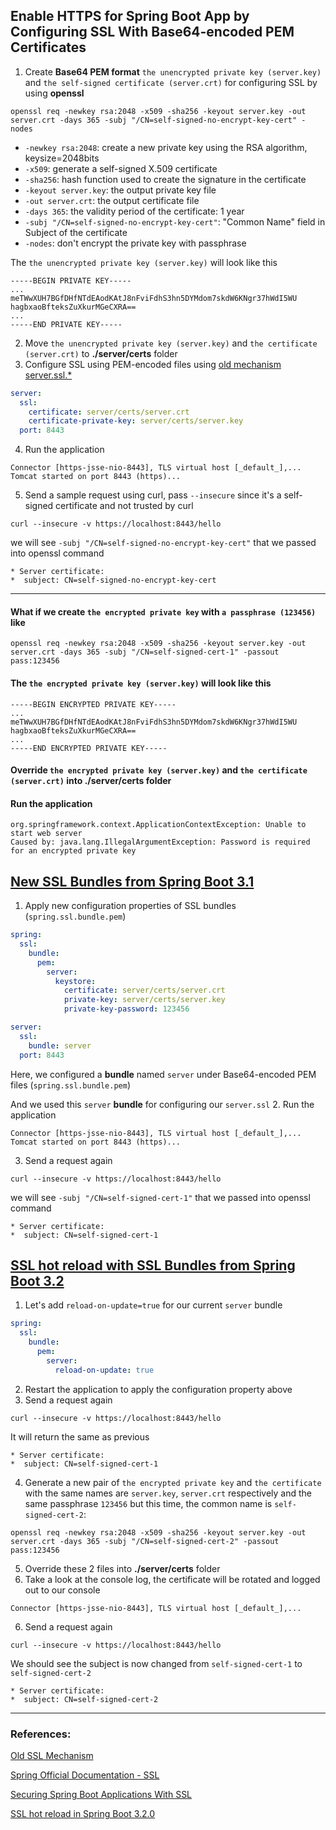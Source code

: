 ## Enable HTTPS for Spring Boot App by Configuring SSL With Base64-encoded PEM Certificates

1. Create **Base64 PEM format** `the unencrypted private key (server.key)` and `the self-signed certificate (server.crt)` for configuring SSL by using **openssl**
```shell
openssl req -newkey rsa:2048 -x509 -sha256 -keyout server.key -out server.crt -days 365 -subj "/CN=self-signed-no-encrypt-key-cert" -nodes
```
* `-newkey rsa:2048`: create a new private key using the RSA algorithm, keysize=2048bits
* `-x509`: generate a self-signed X.509 certificate
* `-sha256`: hash function used to create the signature in the certificate
* `-keyout server.key`: the output private key file
* `-out server.crt`: the output certificate file
* `-days 365`: the validity period of the certificate: 1 year
* `-subj "/CN=self-signed-no-encrypt-key-cert"`:  "Common Name" field in Subject of the certificate
* `-nodes`: don't encrypt the private key with passphrase

The `the unencrypted private key (server.key)` will look like this
```text
-----BEGIN PRIVATE KEY-----
...
meTWwXUH7BGfDHfNTdEAodKAtJ8nFviFdhS3hn5DYMdom7skdW6KNgr37hWdI5WU
hagbxaoBfteksZuXkurMGeCXRA==
...
-----END PRIVATE KEY-----
```
2. Move `the unencrypted private key (server.key)` and `the certificate (server.crt)` to **./server/certs** folder
3. Configure SSL using PEM-encoded files using [old mechanism server.ssl.*](https://docs.spring.io/spring-boot/docs/current/reference/htmlsingle/#howto.webserver.configure-ssl.pem-files)
```yaml
server:
  ssl:
    certificate: server/certs/server.crt
    certificate-private-key: server/certs/server.key
  port: 8443
```
4. Run the application
```
Connector [https-jsse-nio-8443], TLS virtual host [_default_],...
Tomcat started on port 8443 (https)...
```
5. Send a sample request using curl, pass `--insecure` since it's a self-signed certificate and not trusted by curl
```shell
curl --insecure -v https://localhost:8443/hello
```
we will see `-subj "/CN=self-signed-no-encrypt-key-cert"` that we passed into openssl command
```
* Server certificate:
*  subject: CN=self-signed-no-encrypt-key-cert
```
---
#### What if we create `the encrypted private key` with `a passphrase (123456)` like
```shell
openssl req -newkey rsa:2048 -x509 -sha256 -keyout server.key -out server.crt -days 365 -subj "/CN=self-signed-cert-1" -passout pass:123456
```
#### The `the encrypted private key (server.key)` will look like this
```text
-----BEGIN ENCRYPTED PRIVATE KEY-----
...
meTWwXUH7BGfDHfNTdEAodKAtJ8nFviFdhS3hn5DYMdom7skdW6KNgr37hWdI5WU
hagbxaoBfteksZuXkurMGeCXRA==
...
-----END ENCRYPTED PRIVATE KEY-----
```
#### Override `the encrypted private key (server.key)` and `the certificate (server.crt)` into **./server/certs** folder
#### Run the application
```text
org.springframework.context.ApplicationContextException: Unable to start web server
Caused by: java.lang.IllegalArgumentException: Password is required for an encrypted private key
```

## [New SSL Bundles from Spring Boot 3.1](https://spring.io/blog/2023/06/07/securing-spring-boot-applications-with-ssl)

1. Apply new configuration properties of SSL bundles (`spring.ssl.bundle.pem`)
```yaml
spring:
  ssl:
    bundle:
      pem:
        server:
          keystore:
            certificate: server/certs/server.crt
            private-key: server/certs/server.key
            private-key-password: 123456

server:
  ssl:
    bundle: server
  port: 8443
```
Here, we configured a **bundle** named `server` under Base64-encoded PEM files (`spring.ssl.bundle.pem`)

And we used this `server` **bundle** for configuring our `server.ssl` 
2. Run the application
```
Connector [https-jsse-nio-8443], TLS virtual host [_default_],...
Tomcat started on port 8443 (https)...
```
3. Send a request again
```shell
curl --insecure -v https://localhost:8443/hello
```
we will see `-subj "/CN=self-signed-cert-1"` that we passed into openssl command
```
* Server certificate:
*  subject: CN=self-signed-cert-1
```

## [SSL hot reload with SSL Bundles from Spring Boot 3.2](https://spring.io/blog/2023/11/07/ssl-hot-reload-in-spring-boot-3-2-0)
1. Let's add `reload-on-update=true` for our current `server` bundle
```yaml
spring:
  ssl:
    bundle:
      pem:
        server:
          reload-on-update: true
```
2. Restart the application to apply the configuration property above
3. Send a request again
```shell
curl --insecure -v https://localhost:8443/hello
```
It will return the same as previous
```
* Server certificate:
*  subject: CN=self-signed-cert-1
```
4. Generate a new pair of `the encrypted private key` and `the certificate` 
with the same names are `server.key`, `server.crt` respectively and the same passphrase `123456` 
but this time, the common name is `self-signed-cert-2`:
```shell
openssl req -newkey rsa:2048 -x509 -sha256 -keyout server.key -out server.crt -days 365 -subj "/CN=self-signed-cert-2" -passout pass:123456
```
5. Override these 2 files into **./server/certs** folder
6. Take a look at the console log, the certificate will be rotated and logged out to our console
```text
Connector [https-jsse-nio-8443], TLS virtual host [_default_],...
```
6. Send a request again
```shell
curl --insecure -v https://localhost:8443/hello
```
We should see the subject is now changed from `self-signed-cert-1` to `self-signed-cert-2`
```
* Server certificate:
*  subject: CN=self-signed-cert-2
```

---
### References:
[Old SSL Mechanism](https://docs.spring.io/spring-boot/docs/current/reference/htmlsingle/#howto.webserver.configure-ssl)

[Spring Official Documentation - SSL](https://docs.spring.io/spring-boot/docs/current/reference/htmlsingle/#features.ssl)

[Securing Spring Boot Applications With SSL](https://spring.io/blog/2023/06/07/securing-spring-boot-applications-with-ssl)

[SSL hot reload in Spring Boot 3.2.0](https://spring.io/blog/2023/11/07/ssl-hot-reload-in-spring-boot-3-2-0)

